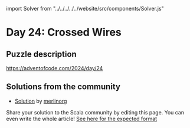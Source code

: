 import Solver from "../../../../../website/src/components/Solver.js"

# Day 24: Crossed Wires

## Puzzle description

https://adventofcode.com/2024/day/24

## Solutions from the community

- [Solution](https://github.com/merlinorg/aoc2024/blob/main/src/main/scala/Day24.scala) by [merlinorg](https://github.com/merlinorg)

Share your solution to the Scala community by editing this page.
You can even write the whole article! [See here for the expected format](https://github.com/scalacenter/scala-advent-of-code/discussions/424)
